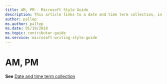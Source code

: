 ```yaml
---
title: AM, PM - Microsoft Style Guide
description: This article links to a date and time term collection, in which contains how to use the AM/PM terms per Microsoft style guidelines.
author: pallep
ms.author: pallep
ms.date: 01/19/2018
ms.topic: contributor-guide
ms.service: microsoft-writing-style-guide
---
```


# AM, PM

**See** [Date and time term collection](~/a-z-word-list-term-collections/term-collections/date-time-terms.md "Click to ope Date and time term collection.")
